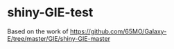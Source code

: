 # shiny-GIE-test
Based on the work of https://github.com/65MO/Galaxy-E/tree/master/GIE/shiny-GIE-master

